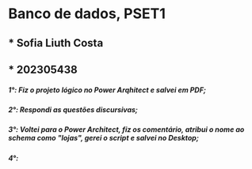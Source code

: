 # Banco de dados, PSET1

## * Sofia Liuth Costa
## * 202305438

##### 1°: Fiz o projeto lógico no Power Arqhitect e salvei em PDF;
##### 2°: Respondi as questões discursivas;
##### 3°: Voltei para o Power Architect, fiz os comentário, atribui o nome ao schema como "lojas", gerei o script e salvei no Desktop;
##### 4°:

